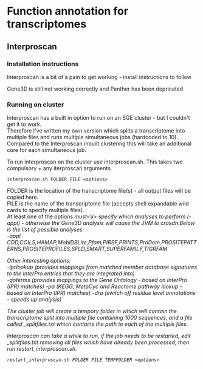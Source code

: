 # Function annotation for transcriptomes

## Interproscan

### Installation instructions
Interproscan is a bit of a pain to get working - install instructions to follow

Gene3D is still not working correctly and Panther has been depricated
### Running on cluster
Interproscan has a built in option to run on an SGE cluster - but I couldn't get it to work.  
Therefore I've written my own version which splits a transcriptome into multiple files and runs multiple simultaneous jobs (hardcoded to 10). Compared to the Interproscan inbuilt clustering this will take an additional core for each simultaneous job.  

To run interproscan on the cluster use interproscan.sh. This takes two compulsory + any iterproscan arguments.
```shell
interproscan.sh FOLDER FILE <options>
```
FOLDER is the location of the transcriptome file(s) - all output files will be copied here.  
FILE is the name of the transcriptome file (accepts shell expandable wild cards to specify multiple files).  
At least one of the options <i>must<\i> specify which analyses to perform (-appl) - otherwise the Gene3D analysis will cause the JVM to crasdh.Below is the list of possible analyses:  
 -appl CDD,COILS,HAMAP,MobiDBLite,Pfam,PIRSF,PRINTS,ProDom,PROSITEPATTERNS,PROSITEPROFILES,SFLD,SMART,SUPERFAMILY,TIGRFAM  
 
 Other interesting options:  
 -iprlookup (provides mappings from matched member database signatures to the InterPro entries that they are integrated into)  
 -goterms  (provides mappings to the Gene Ontology - based on InterPro (IPR) matches)
 -pa (KEGG, MetaCyc and Reactome pathway lookup - based on InterPro (IPR) matches)
 -dra (switch off residue level annotations - speeds up analysis)


The cluster job will create a tempory folder <TEMPFOLDER> in <FOLDER> which will contain the transcriptome split into multiple file containing 1000 sequences, and a file called <FILE>_splitfiles.txt which contains the path to each of the multiple files.
 
Interproscan can take a while to run, if the job needs to be restarted, edit <FILE>_splitfiles.txt removing all files which have already been processed, then run restart_interproscan.sh.  

```shell
restart_interproscan.sh FOLDER FILE TEMPFOLDER <options>
```
